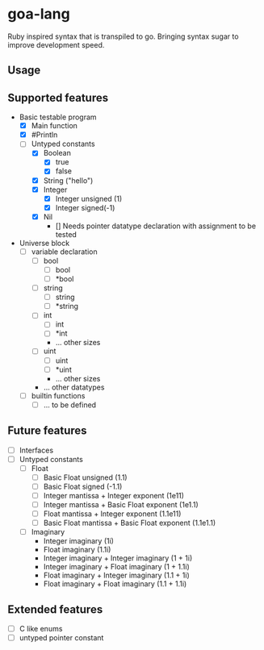 # goa-lang
Ruby inspired syntax that is transpiled to go.
Bringing syntax sugar to improve development speed.

## Usage

## Supported features
- Basic testable program
  - [X] Main function
  - [X] #Println
  - [ ] Untyped constants
    - [X] Boolean
      - [X] true
      - [X] false
    - [X] String ("hello")
    - [X] Integer
      - [X] Integer unsigned (1)
      - [X] Integer signed(-1)
    - [X] Nil
      - [] Needs pointer datatype declaration with assignment to be tested
- Universe block
  - [ ] variable declaration
    - [ ] bool
      - [ ] bool
      - [ ] *bool
    - [ ] string
      - [ ] string
      - [ ] *string
    - [ ] int
      - [ ] int
      - [ ] *int
      - ... other sizes
    - [ ] uint
      - [ ] uint
      - [ ] *uint
      - ... other sizes
    - ... other datatypes
  - [ ] builtin functions
    - [ ] ... to be defined

## Future features
- [ ] Interfaces
- [ ] Untyped constants
  - [ ] Float
    - [ ] Basic Float unsigned (1.1)
    - [ ] Basic Float signed (-1.1)
    - [ ] Integer mantissa + Integer exponent (1e11)
    - [ ] Integer mantissa + Basic Float exponent (1e1.1)
    - [ ] Float mantissa + Integer exponent (1.1e11)
    - [ ] Basic Float mantissa + Basic Float exponent (1.1e1.1)
  - [ ] Imaginary
    - Integer imaginary (1i)
    - Float imaginary (1.1i)
    - Integer imaginary + Integer imaginary (1 + 1i)
    - Integer imaginary + Float imaginary (1 + 1.1i)
    - Float imaginary + Integer imaginary (1.1 + 1i)
    - Float imaginary + Float imaginary (1.1 + 1.1i)


## Extended features
- [ ] C like enums
- [ ] untyped pointer constant